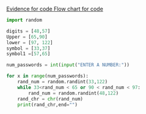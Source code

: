 [Evidence for code  ](Quiz.007.jpg)
[Flow chart for code](20220915_204555.jpg)
```.py
import random

digits = [48,57]
Upper = [65,90]
lower = [97, 122]
symbol = [33,37]
symbol1 =[57,65]

num_passwords = int(input("ENTER A NUMBER:"))

for x in range(num_passwords):
    rand_num = random.randint(33,122)
    while 33<rand_num < 65 or 90 < rand_num < 97:
        rand_num = random.randint(48,122)
    rand_chr = chr(rand_num)
    print(rand_chr,end="")
